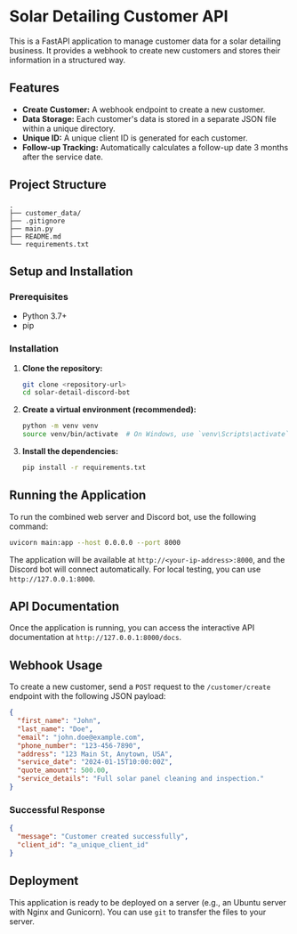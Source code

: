 # Solar Detailing Customer API

This is a FastAPI application to manage customer data for a solar detailing business. It provides a webhook to create new customers and stores their information in a structured way.

## Features

- **Create Customer:** A webhook endpoint to create a new customer.
- **Data Storage:** Each customer's data is stored in a separate JSON file within a unique directory.
- **Unique ID:** A unique client ID is generated for each customer.
- **Follow-up Tracking:** Automatically calculates a follow-up date 3 months after the service date.

## Project Structure

```
.
├── customer_data/
├── .gitignore
├── main.py
├── README.md
└── requirements.txt
```

## Setup and Installation

### Prerequisites

- Python 3.7+
- pip

### Installation

1.  **Clone the repository:**
    ```bash
    git clone <repository-url>
    cd solar-detail-discord-bot
    ```

2.  **Create a virtual environment (recommended):**
    ```bash
    python -m venv venv
    source venv/bin/activate  # On Windows, use `venv\Scripts\activate`
    ```

3.  **Install the dependencies:**
    ```bash
    pip install -r requirements.txt
    ```

## Running the Application

To run the combined web server and Discord bot, use the following command:

```bash
uvicorn main:app --host 0.0.0.0 --port 8000
```

The application will be available at `http://<your-ip-address>:8000`, and the Discord bot will connect automatically. For local testing, you can use `http://127.0.0.1:8000`.

## API Documentation

Once the application is running, you can access the interactive API documentation at `http://127.0.0.1:8000/docs`.

## Webhook Usage

To create a new customer, send a `POST` request to the `/customer/create` endpoint with the following JSON payload:

```json
{
  "first_name": "John",
  "last_name": "Doe",
  "email": "john.doe@example.com",
  "phone_number": "123-456-7890",
  "address": "123 Main St, Anytown, USA",
  "service_date": "2024-01-15T10:00:00Z",
  "quote_amount": 500.00,
  "service_details": "Full solar panel cleaning and inspection."
}
```

### Successful Response

```json
{
  "message": "Customer created successfully",
  "client_id": "a_unique_client_id"
}
```

## Deployment

This application is ready to be deployed on a server (e.g., an Ubuntu server with Nginx and Gunicorn). You can use `git` to transfer the files to your server. 